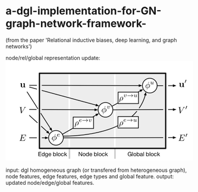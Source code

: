 # a-dgl-implementation-for-GN-graph-network-framework-
(from the paper 'Relational inductive biases, deep learning, and graph networks')

node/rel/global representation update:
<img src="GN.png" alt="Alt text" title="GN framework">


input:  dgl homogeneous graph (or transfered from heterogeneous graph), node features, edge features, edge types and global feature.
output: updated node/edge/global features.

